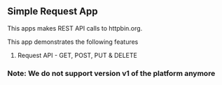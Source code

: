 ## Simple Request App

  This apps makes REST API calls to httpbin.org.

  This app demonstrates the following features
  1. Request API - GET, POST, PUT & DELETE

### Note: We do not support version v1 of the platform anymore